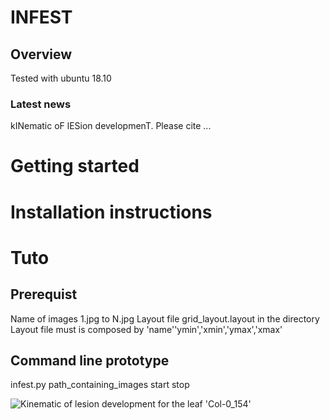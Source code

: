 # INFEST
## Overview
Tested with ubuntu 18.10
### Latest news
kINematic oF lESion developmenT.
Please cite ...
# Getting started
# Installation instructions

# Tuto
## Prerequist
Name of images 1.jpg to N.jpg
Layout file grid_layout.layout in the directory
Layout file must is composed by 'name'<tab>'ymin','xmin','ymax','xmax'
## Command line prototype
infest.py path_containing_images start stop


![Kinematic of lesion development for the leaf 'Col-0_154']('/home/ab/Documents/Travail/Projet_en_cours/Navautron/Source_python/final/data_tuto/results/results.jpeg')
